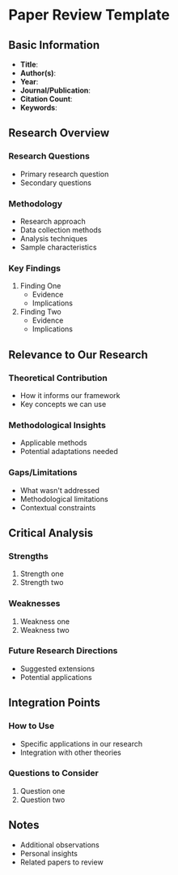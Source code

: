 # Paper Review Template

## Basic Information
- **Title**:
- **Author(s)**:
- **Year**:
- **Journal/Publication**:
- **Citation Count**:
- **Keywords**:

## Research Overview
### Research Questions
- Primary research question
- Secondary questions

### Methodology
- Research approach
- Data collection methods
- Analysis techniques
- Sample characteristics

### Key Findings
1. Finding One
   - Evidence
   - Implications
2. Finding Two
   - Evidence
   - Implications

## Relevance to Our Research
### Theoretical Contribution
- How it informs our framework
- Key concepts we can use

### Methodological Insights
- Applicable methods
- Potential adaptations needed

### Gaps/Limitations
- What wasn't addressed
- Methodological limitations
- Contextual constraints

## Critical Analysis
### Strengths
1. Strength one
2. Strength two

### Weaknesses
1. Weakness one
2. Weakness two

### Future Research Directions
- Suggested extensions
- Potential applications

## Integration Points
### How to Use
- Specific applications in our research
- Integration with other theories

### Questions to Consider
1. Question one
2. Question two

## Notes
- Additional observations
- Personal insights
- Related papers to review 